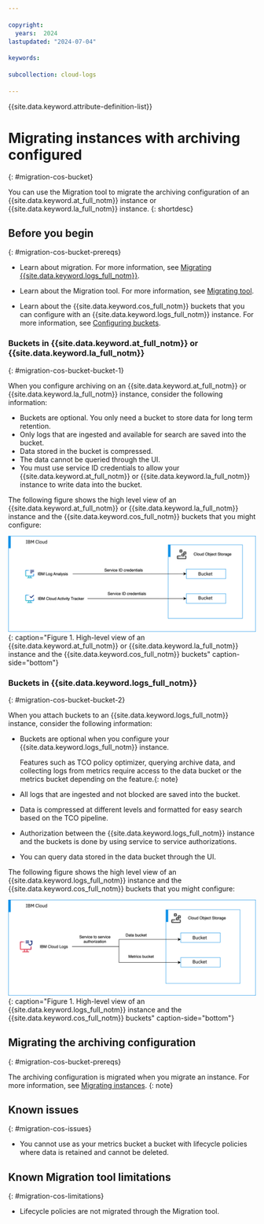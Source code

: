 ```yaml
---

copyright:
  years:  2024
lastupdated: "2024-07-04"

keywords:

subcollection: cloud-logs

---
```


{{site.data.keyword.attribute-definition-list}}


# Migrating instances with archiving configured
{: #migration-cos-bucket}

You can use the Migration tool to migrate the archiving configuration of an {{site.data.keyword.at_full_notm}} instance or {{site.data.keyword.la_full_notm}} instance.
{: shortdesc}



## Before you begin
{: #migration-cos-bucket-prereqs}

- Learn about migration. For more information, see [Migrating {{site.data.keyword.logs_full_notm}}](/docs/cloud-logs?topic=cloud-logs-migration-intro).

- Learn about the Migration tool. For more information, see [Migrating tool](/docs/cloud-logs?topic=cloud-logs-migration-tool).

- Learn about the {{site.data.keyword.cos_full_notm}} buckets that you can configure with an {{site.data.keyword.logs_full_notm}} instance. For more information, see [Configuring buckets](/docs/cloud-logs?topic=cloud-logs-about-bucket).


### Buckets in {{site.data.keyword.at_full_notm}} or {{site.data.keyword.la_full_notm}}
{: #migration-cos-bucket-bucket-1}

When you configure archiving on an {{site.data.keyword.at_full_notm}} or {{site.data.keyword.la_full_notm}} instance, consider the following information:
- Buckets are optional. You only need a bucket to store data for long term retention.
- Only logs that are ingested and available for search are saved into the bucket.
- Data stored in the bucket is compressed.
- The data cannot be queried through the UI.
- You must use service ID credentials to allow your {{site.data.keyword.at_full_notm}} or {{site.data.keyword.la_full_notm}} instance to write data into the bucket.


The following figure shows the high level view of an {{site.data.keyword.at_full_notm}} or {{site.data.keyword.la_full_notm}} instance and the {{site.data.keyword.cos_full_notm}} buckets that you might configure:

![High-level view of an {{site.data.keyword.at_full_notm}} or {{site.data.keyword.la_full_notm}} instance and the {{site.data.keyword.cos_full_notm}} buckets](/images/migration-bucket-logdna.svg "Account overview of handling activity tracking events."){: caption="Figure 1. High-level view of an {{site.data.keyword.at_full_notm}} or {{site.data.keyword.la_full_notm}} instance and the {{site.data.keyword.cos_full_notm}} buckets" caption-side="bottom"}


### Buckets in {{site.data.keyword.logs_full_notm}}
{: #migration-cos-bucket-bucket-2}

When you attach buckets to an {{site.data.keyword.logs_full_notm}} instance, consider the following information:

- Buckets are optional when you configure your {{site.data.keyword.logs_full_notm}} instance.

    Features such as TCO policy optimizer, querying archive data, and collecting logs from metrics require access to the data bucket or the metrics bucket depending on the feature.{: note}

- All logs that are ingested and not blocked are saved into the bucket.

- Data is compressed at different levels and formatted for easy search based on the TCO pipeline.

- Authorization between the {{site.data.keyword.logs_full_notm}} instance and the buckets is done by using service to service authorizations.

- You can query data stored in the data bucket through the UI.


The following figure shows the high level view of an {{site.data.keyword.logs_full_notm}} instance and the {{site.data.keyword.cos_full_notm}} buckets that you might configure:

![High-level view of an {{site.data.keyword.logs_full_notm}} instance and the {{site.data.keyword.cos_full_notm}} buckets](/images/migration-bucket-logs.svg "Account overview of handling activity tracking events."){: caption="Figure 1. High-level view of an {{site.data.keyword.logs_full_notm}} instance and the {{site.data.keyword.cos_full_notm}} buckets" caption-side="bottom"}

## Migrating the archiving configuration
{: #migration-cos-bucket-prereqs}

The archiving configuration is migrated when you migrate an instance. For more information, see [Migrating instances](/docs/cloud-logs?topic=cloud-logs-migration-instance).
{: note}



## Known issues
{: #migration-cos-issues}

- You cannot use as your metrics bucket a bucket with lifecycle policies where data is retained and cannot be deleted.

## Known Migration tool limitations
{: #migration-cos-limitations}

- Lifecycle policies are not migrated through the Migration tool.
